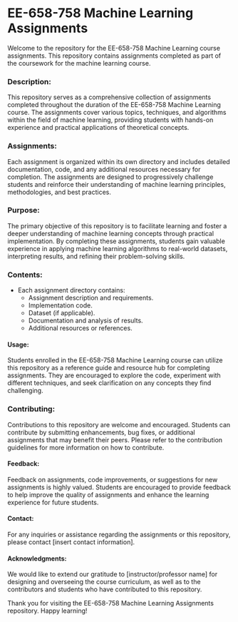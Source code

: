 # EE-658-758 Machine Learning Assignments

Welcome to the repository for the EE-658-758 Machine Learning course assignments. This repository contains assignments completed as part of the coursework for the machine learning course.

### Description:

This repository serves as a comprehensive collection of assignments completed throughout the duration of the EE-658-758 Machine Learning course. The assignments cover various topics, techniques, and algorithms within the field of machine learning, providing students with hands-on experience and practical applications of theoretical concepts.

### Assignments:

Each assignment is organized within its own directory and includes detailed documentation, code, and any additional resources necessary for completion. The assignments are designed to progressively challenge students and reinforce their understanding of machine learning principles, methodologies, and best practices.

### Purpose:

The primary objective of this repository is to facilitate learning and foster a deeper understanding of machine learning concepts through practical implementation. By completing these assignments, students gain valuable experience in applying machine learning algorithms to real-world datasets, interpreting results, and refining their problem-solving skills.

### Contents:

- Each assignment directory contains:
  - Assignment description and requirements.
  - Implementation code.
  - Dataset (if applicable).
  - Documentation and analysis of results.
  - Additional resources or references.

#### Usage:

Students enrolled in the EE-658-758 Machine Learning course can utilize this repository as a reference guide and resource hub for completing assignments. They are encouraged to explore the code, experiment with different techniques, and seek clarification on any concepts they find challenging.

### Contributing:

Contributions to this repository are welcome and encouraged. Students can contribute by submitting enhancements, bug fixes, or additional assignments that may benefit their peers. Please refer to the contribution guidelines for more information on how to contribute.

#### Feedback:

Feedback on assignments, code improvements, or suggestions for new assignments is highly valued. Students are encouraged to provide feedback to help improve the quality of assignments and enhance the learning experience for future students.

#### Contact:

For any inquiries or assistance regarding the assignments or this repository, please contact [insert contact information].

#### Acknowledgments:

We would like to extend our gratitude to [instructor/professor name] for designing and overseeing the course curriculum, as well as to the contributors and students who have contributed to this repository.


Thank you for visiting the EE-658-758 Machine Learning Assignments repository. Happy learning!
